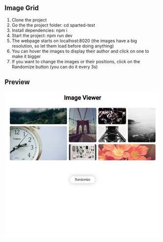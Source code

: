 ## Image Grid

1. Clone the project
1. Go the the project folder: cd sparted-test
1. Install dependencies: npm i
1. Start the project: npm run dev
1. The webpage starts on localhost:8020 (the images have a big resolution, so let them load before doing anything)
1. You can hover the images to display their author and click on one to make it bigger
1. If you want to change the images or their positions, click on the Randomize button (you can do it every 3s)

## Preview

![alt img](https://github.com/sebgnd/sparted-test/blob/main/github-images/1.jpg)